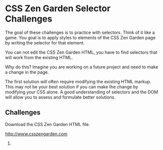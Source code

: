 # CSS Zen Garden Selector Challenges

The goal of these challenges is to practice with selectors. Think of it like a game. You goal is to apply styles to elements of the CSS Zen Garden page by writing the selector for that element. 

You can not edit the CSS Zen Garden HTML, you have to find selectors that will work from the existing HTML. 

Why do this? Imagine you are working on a future project and need to make a change in the page. 

The first solution will often require modifying the existing HTML markup. This may not be your best solution if you can make the change by modifying your CSS alone. A good understanding of selectors and the DOM will allow you to assess and formulate better solutions. 

## Challenges

Download the CSS Zen Garden HTML file. 

http://www.csszengarden.com

1. 
